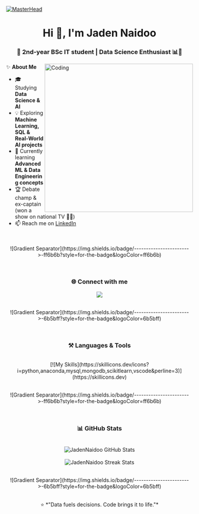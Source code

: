 [![MasterHead](https://i.pinimg.com/originals/19/6a/d9/196ad9d3122098b297d7b99ce9ff209f.gif)](https://github.com/JadenNaidoo)

<h1 align="center">Hi 👋, I'm Jaden Naidoo</h1>
<h3 align="center">🚀 2nd-year BSc IT student | Data Science Enthusiast 📊🤖</h3>

<img align="right" alt="Coding" width="400" src="https://i.pinimg.com/originals/29/12/98/29129842108c46684a26c427741db074.gif">

✨ **About Me**  
- 🎓 Studying **Data Science & AI**  
- 💡 Exploring **Machine Learning, SQL & Real-World AI projects**  
- 🌱 Currently learning **Advanced ML & Data Engineering concepts**  
- 🏆 Debate champ & ex-captain (won a show on national TV 🎤🔥)  
- 📫 Reach me on [LinkedIn](https://www.linkedin.com/in/jaden-naidoo-ds)  

<br/>
<p align="center">
  ![Gradient Separator](https://img.shields.io/badge/----------------------->-ff6b6b?style=for-the-badge&logoColor=ff6b6b)
</p>
<br/>

<div align="center">
  <h3>🌐 Connect with me</h3>
  <a href="https://www.linkedin.com/in/jaden-naidoo-ds" target="_blank">
    <img src="https://img.shields.io/badge/-LinkedIn-blue?style=for-the-badge&logo=LinkedIn&logoColor=white"/>
  </a>
</div>

<br/>
<p align="center">
  ![Gradient Separator](https://img.shields.io/badge/----------------------->-6b5bff?style=for-the-badge&logoColor=6b5bff)
</p>
<br/>

<div align="center">
  <h3>⚒️ Languages & Tools</h3>
  <br/>
  [![My Skills](https://skillicons.dev/icons?i=python,anaconda,mysql,mongodb,scikitlearn,vscode&perline=3)](https://skillicons.dev)
</div>

<br/>
<p align="center">
  ![Gradient Separator](https://img.shields.io/badge/----------------------->-ff6b6b?style=for-the-badge&logoColor=ff6b6b)
</p>
<br/>

<div align="center">
  <h3>📊 GitHub Stats</h3>
  <br/>
  <img src="https://github-readme-stats.vercel.app/api?username=JadenNaidoo&show_icons=true&count_private=true&theme=radical&hide_border=false" alt="JadenNaidoo GitHub Stats" />
  <br/><br/>
  <img src="https://github-readme-streak-stats.herokuapp.com/?user=JadenNaidoo&theme=radical&hide_border=false" alt="JadenNaidoo Streak Stats" />
</div>

<br/>
<p align="center">
  ![Gradient Separator](https://img.shields.io/badge/----------------------->-6b5bff?style=for-the-badge&logoColor=6b5bff)
</p>
<br/>

<div align="center">
  ⭐ *"Data fuels decisions. Code brings it to life."*
</div>

